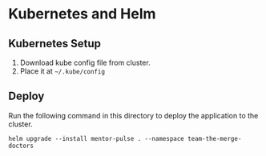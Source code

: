 # Kubernetes and Helm

## Kubernetes Setup

1. Download kube config file from cluster.
2. Place it at `~/.kube/config`

## Deploy

Run the following command in this directory to deploy the application to the cluster.

```
helm upgrade --install mentor-pulse . --namespace team-the-merge-doctors
```
